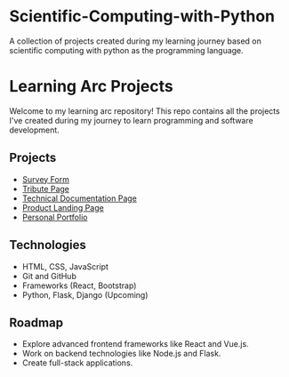 # Scientific-Computing-with-Python
A collection of projects created during my learning journey based on scientific computing with python as the programming language.

# Learning Arc Projects

Welcome to my learning arc repository! This repo contains all the projects I've created during my journey to learn programming and software development.

## Projects
- [Survey Form](./survey-form/)
- [Tribute Page](./tribute-page/)
- [Technical Documentation Page](./technical-docs/)
- [Product Landing Page](./product-landing/)
- [Personal Portfolio](./portfolio/)

## Technologies
- HTML, CSS, JavaScript
- Git and GitHub
- Frameworks (React, Bootstrap)
- Python, Flask, Django (Upcoming)

## Roadmap
- Explore advanced frontend frameworks like React and Vue.js.
- Work on backend technologies like Node.js and Flask.
- Create full-stack applications.
